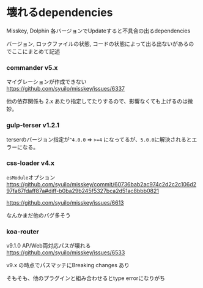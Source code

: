 # 壊れるdependencies

Misskey, Dolphin 各バージョンでUpdateすると不具合の出るdependencies

バージョン, ロックファイルの状態, コードの状態によって出る出ないがあるのでここにまとめて記述

### commander v5.x

マイグレーションが作成できない https://github.com/syuilo/misskey/issues/6337

他の依存関係も 2.x あたり指定してたりするので、影響なくても上げるのは微妙。

### gulp-terser v1.2.1

terserのバージョン指定が`^4.0.0` => `>=4` になってるが、`5.0.0`に解決されるとエラーになる。

### css-loader v4.x
`esModule`オプション
https://github.com/syuilo/misskey/commit/60736bab2ac974c2d2c2c106d297fa67fdaff87a#diff-b0ba29b245f5327bca2d51ac8bbb0821

https://github.com/syuilo/misskey/issues/6613

なんかまだ他のバグ多そう

### koa-router

v9.1.0 AP/Web両対応パスが壊れる https://github.com/syuilo/misskey/issues/6533

v9.x の時点でパスマッチにBreaking changes あり

そもそも、他のプラグインと組み合わせるとtype errorになりがち


